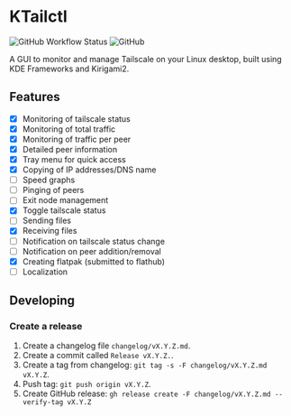 # KTailctl

![GitHub Workflow Status](https://img.shields.io/github/actions/workflow/status/f-koehler/KTailctl/ci.yml)
![GitHub](https://img.shields.io/github/license/f-koehler/KTailctl)

A GUI to monitor and manage Tailscale on your Linux desktop, built using KDE Frameworks and Kirigami2.

## Features

- [x] Monitoring of tailscale status
- [x] Monitoring of total traffic
- [x] Monitoring of traffic per peer
- [x] Detailed peer information
- [x] Tray menu for quick access
- [x] Copying of IP addresses/DNS name
- [ ] Speed graphs
- [ ] Pinging of peers
- [ ] Exit node management
- [x] Toggle tailscale status
- [ ] Sending files
- [x] Receiving files
- [ ] Notification on tailscale status change
- [ ] Notification on peer addition/removal
- [x] Creating flatpak (submitted to flathub)
- [ ] Localization

## Developing

### Create a release

1. Create a changelog file `changelog/vX.Y.Z.md`.
2. Create a commit called `Release vX.Y.Z.`.
3. Create a tag from changelog: `git tag -s -F changelog/vX.Y.Z.md vX.Y.Z`.
4. Push tag: `git push origin vX.Y.Z`.
5. Create GitHub release: `gh release create -F changelog/vX.Y.Z.md --verify-tag vX.Y.Z`
